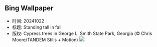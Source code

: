## Bing Wallpaper
- 时间: 20241022
- 标题: Standing tall in fall
- 版权: Cypress trees in George L. Smith State Park, Georgia (© Chris Moore/TANDEM Stills + Motion)
![](https://cn.bing.com/th?id=OHR.AutumnCypress_EN-US2771131028_UHD.jpg&rf=LaDigue_UHD.jpg&pid=hp&w=3840&h=2160&rs=1&c=4)
